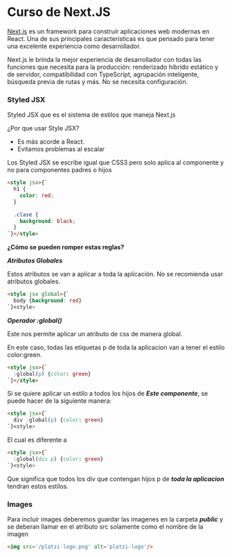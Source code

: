 # Curso de Next.JS

[Next.js](https://nextjs.org/ "Next.js") es un framework para construir aplicaciones web modernas en React. Una de sus principales características es que pensado para tener una excelente experiencia como desarrollador.

Next.js le brinda la mejor experiencia de desarrollador con todas las funciones que necesita para la producción: renderizado híbrido estático y de servidor, compatibilidad con TypeScript, agrupación inteligente, búsqueda previa de rutas y más. No se necesita configuración.

### Styled JSX

Styled JSX que es el sistema de estilos que maneja Next.js

¿Por que usar Style JSX?

- Es más acorde a React.
- Evitamos problemas al escalar

Los Styled JSX se escribe igual que CSS3 pero solo aplica al componente y no para componentes padres o hijos

```html
<style jsx>{`
  h1 {
    color: red;
  }

  .clase {
    background: black;
  }
`}</style>
```

**¿Cómo se pueden romper estas reglas?**

***Atributos Globales***

Estos atributos se van a aplicar a toda la aplicación. No se recomienda usar atributos globales.

```html
<style jsx global>{`
  body {background: red}
`}<style>
```

***Operador :global()***

Este nos permite aplicar un atributo de css de manera global.

En este caso, todas las etiquetas p de toda la aplicacion van a tener el estilo color:green.

```html
<style jsx>{`
  :global(p) {color: green}
`}</style>
```

Si se quiere aplicar un estilo a todos los hijos de ***Este componente***, se puede hacer de la siguiente manera:

```html
<style jsx>{`
  div :global(p) {color: green}
`}<style>
```

El cual es diferente a 

```html
<style jsx>{`
  :global(div p) {color: green}
`}<style>
```

Que significa que todos los div que contengan hijos p de ***toda la aplicacion*** tendran estos estilos.


### Images

Para incluir images deberemos guardar las imagenes en la carpeta ***public*** y se deberan llamar en el atributo src solamente como el nombre de la imagen

```html
<img src='/platzi-logo.png' alt='platzi-logo'/>
```